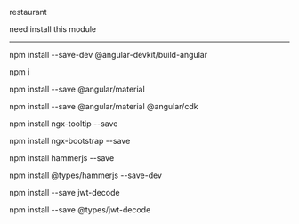 restaurant

need install this module
_______________________________________________

npm install --save-dev @angular-devkit/build-angular

npm i

npm install --save @angular/material

npm install --save @angular/material @angular/cdk

npm install ngx-tooltip --save

npm install ngx-bootstrap --save

npm install hammerjs --save

npm install @types/hammerjs --save-dev

npm install --save jwt-decode

npm install --save @types/jwt-decode